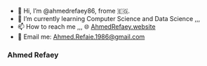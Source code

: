 
- 👋 Hi, I’m @ahmedrefaey86, frome 🇪🇬.
- 🌱 I’m currently learning Computer Science and Data Science ,,,
- 📫 How to reach me ,,, 🌐 [AhmedRefaey.website](https://ahmedrefaey.website)
- 📩 Email me: Ahmed.Refaie.1986@gmail.com


### Ahmed Refaey
